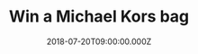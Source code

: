 ---
campaign-uuid: "c-ccc3815a-0fca-458a-ba47-ee7b05acfbff"
type: "Preview"
category: "Gifts"
date: "2018-07-20T09:00:00.000Z"
end-date: "2018-09-20T23:59:00.000Z"
disable-form: false
is_promoted: false
has_entry_page: true
title: "Win a Michael Kors bag"
competition-description: "<p>In need to renew your bags for summer? Michael Kors is\
  \ the right place for you. And today, we are offering one lucky winner the chance\
  \ to win an amazing bag from  the world-renowned & award-winning designer of luxury\
  \ accessories, Michael Kors.\r\n<p>Treat yourself to something nice, with Michael\
  \ Kors you can.</p>"
hero-header: "Win a Michael Kors bag"
terms-confirmation: "N/A"
banner-img: "https://assets.expresslyapp.com/asset-bf85459f-e5a1-4943-a022-c5d68b70ebb4.jpg"
logo-left-href: "http://michaelkors.com"
logo-left-image: "https://assets.expresslyapp.com/253a27e1-f041-459f-b4d0-81bf16afa6c3-thumb.png"
logo-left-title: "Michael Kors"
bg-image-hero: "https://assets.expresslyapp.com/asset-4f8d936c-501d-438e-9a3a-6a0368bf71a5.jpg"
bg-image-first: "https://assets.expresslyapp.com/asset-3a0bd18e-f295-459b-93d2-0e41df488099.jpg"
bg-image-second: "https://assets.expresslyapp.com/asset-4290e9a1-790f-4479-b9a1-ed5517e78028.jpg"
section1-content: "<p>Behind this burgeoning empire stands a singular designer with\
  \ an innate sense of glamour and an unfailing eye for timeless chic.</p>\r\n<p>Wholly\
  \ dedicated to a vision of style that is as sophisticated as it is indulgent, as\
  \ iconic as it is modern, he has created an enduring luxury lifestyle empire with\
  \ a global reach.</p>"
section2-content: "<p>Treat yourself with something nice, treat yourself with this\
  \ elegant and luxury bag from Michael Kors.</p>\r\n<p>Every woman deserves to stand\
  \ out and with Michael Kors you can.</p>"
entry-title: "Win a Michael Kors bag"
entry-content: "Enter the draw to win Michael Kors bag by completing the form below\
  \ before 23:59 on 20th of September 2018."
has-winner: false
prize-description: "Michael Kors bag"
special-conditions: "Multiple entries are allowed up to one every day."
---